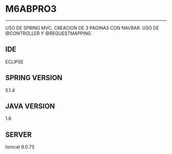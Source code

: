 # M6ABPRO3

---

USO DE SPRING MVC, CREACION DE 3 PAGINAS CON NAVBAR. USO DE @CONTROLLER Y @REQUESTMAPPING

## IDE

ECLIPSE

## SPRING VERSION

5.1.4

## JAVA VERSION

1.8

## SERVER

tomcat 9.0.73
